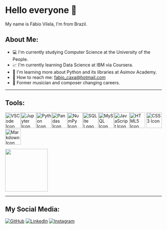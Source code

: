 # Hello everyone :wave:

My name is Fábio Vilela, I'm from Brazil.

##  About Me:
- :computer: I'm currently studying Computer Science at the University of the People.
- :chart_with_upwards_trend: I'm currently learning Data Science at IBM via Coursera.
- :snake: I'm learning more about Python and its libraries at Asimov Academy.
- :e-mail: How to reach me: [fabio_caxa@hotmail.com](fabio_caxa@hotmail.com)
- :musical_keyboard: Former musician and composer changing careers.
<hr>

## Tools:
<img src="https://cdn.jsdelivr.net/gh/devicons/devicon/icons/vscode/vscode-original-wordmark.svg" alt="VSCode Icon" width="50" height="50" /><img src="https://cdn.jsdelivr.net/gh/devicons/devicon/icons/jupyter/jupyter-original-wordmark.svg" alt="Jupyter Icon" width="50" height="50" /><img src="https://cdn.jsdelivr.net/gh/devicons/devicon/icons/python/python-original-wordmark.svg" alt="Python Icon" width="50" height="50" /><img src="https://cdn.jsdelivr.net/gh/devicons/devicon/icons/pandas/pandas-original-wordmark.svg" alt="Pandas Icon" width="50" height="50" /><img src="https://cdn.jsdelivr.net/gh/devicons/devicon/icons/numpy/numpy-original-wordmark.svg" alt="NumPy Icon" width="50" height="50" /><img src="https://cdn.jsdelivr.net/gh/devicons/devicon/icons/sqlite/sqlite-original.svg" width="50" height="50" alt="SQLite Logo"><img src="https://cdn.jsdelivr.net/gh/devicons/devicon/icons/mysql/mysql-original-wordmark.svg" alt="MySQL Icon" width="50" height="50" /><img src="https://cdn.jsdelivr.net/gh/devicons/devicon/icons/javascript/javascript-original.svg" alt="JavaScript Icon" width="50" height="50" /><img src="https://cdn.jsdelivr.net/gh/devicons/devicon/icons/html5/html5-plain-wordmark.svg" alt="HTML5 Icon" width="50" height="50" /> <img src="https://cdn.jsdelivr.net/gh/devicons/devicon/icons/css3/css3-plain-wordmark.svg" alt="CSS3 Icon" width="50" height="50" /><img src="https://cdn.jsdelivr.net/gh/devicons/devicon/icons/markdown/markdown-original.svg" alt="Markdown Icon" width="50" height="50" />

<img height="137px" align="center" src="https://github-readme-stats.vercel.app/api/top-langs/?username=FabioCaxa&amp;layout=compact&amp;text_color=daf7dc&amp;bg_color=151515" style="max-width: 100%;">
<hr>

## My Social Media:
<a href="https://github.com/FabioCaxa" target="_blank">![GitHub](https://img.shields.io/badge/github-%23121011.svg?style=for-the-badge&logo=github&logoColor=white)</a> <a href="https://www.linkedin.com/in/fabio-clemente-vilela/" target="_blank">![LinkedIn](https://img.shields.io/badge/linkedin-%230077B5.svg?style=for-the-badge&logo=linkedin&logoColor=white)</a> <a href="https://www.instagram.com/fabio_vilela_caxa/" target="_blank">![Instagram](https://img.shields.io/badge/Instagram-%23E4405F.svg?style=for-the-badge&logo=Instagram&logoColor=white)</a>
          
